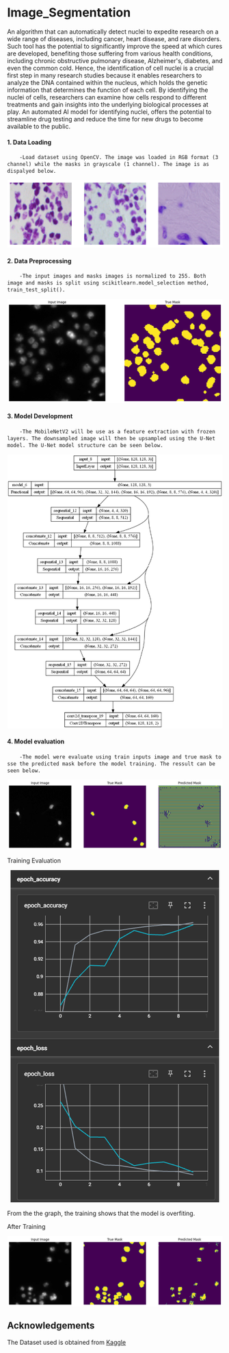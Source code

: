 # Image_Segmentation
 An algorithm that can automatically detect nuclei to expedite research on a wide
range of diseases, including cancer, heart disease, and rare disorders. Such tool has
the potential to significantly improve the speed at which cures are developed,
benefiting those suffering from various health conditions, including chronic
obstructive pulmonary disease, Alzheimer's, diabetes, and even the common cold.
Hence, the identification of cell nuclei is a crucial first step in many research studies
because it enables researchers to analyze the DNA contained within the nucleus,
which holds the genetic information that determines the function of each cell. By
identifying the nuclei of cells, researchers can examine how cells respond to
different treatments and gain insights into the underlying biological processes at
play. An automated AI model for identifying nuclei, offers the potential to streamline
drug testing and reduce the time for new drugs to become available to the public.

#### 1. Data Loading
        -Load dataset using OpenCV. The image was loaded in RGB format (3 channel) while the masks in grayscale (1 channel). The image is as dispalyed below.
<p align="center">
<img src="Resources/output.png" class="center"></p>

#### 2. Data Preprocessing
        -The input images and masks images is normalized to 255. Both image and masks is split using scikitlearn.model_selection method, train_test_split().
<p align="center">
<img src="Resources/Inp_Out.png" class="center"></p>  

#### 3. Model Development
        -The MobileNetV2 will be use as a feature extraction with frozen layers. The downsampled image will then be upsampled using the U-Net model. The U-Net model structure can be seen below.
<p align="center">
<img src="Resources/model.png" class="center"></p>


#### 4. Model evaluation
        -The model were evaluate using train inputs image and true mask to sse the predicted mask before the model training. The ressult can be seen below.
<p align="center">
<img src="Resources/before.png" class="center"></p> 

Training Evaluation 
<p align="center">
<img src="Resources/val.png" class="center"></p>
From the the graph, the training shows that the model is overfiting. 

After Training 
<p align="center">
<img src="Resources/after_validation.png" class="center"></p>

## Acknowledgements
The Dataset used is obtained from [Kaggle](https://www.kaggle.com/competitions/data-science-bowl-2018/overview)
